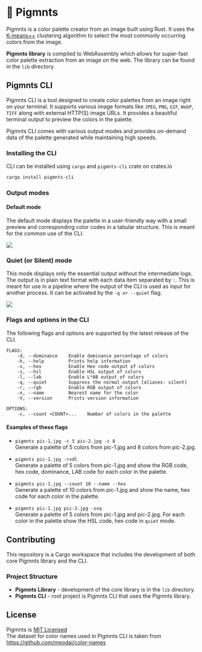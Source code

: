 # 🎨 Pigmnts
Pigmnts is a color palette creator from an image built using Rust. It uses the [K-means++](https://en.wikipedia.org/wiki/K-means%2B%2B) clustering algorithm to select the most commonly occurring colors from the image.

**Pigmnts library** is compiled to WebAssembly which allows for super-fast color palette extraction from an image on the web.
The library can be found in the `lib` directory.

## Pigmnts CLI
Pigmnts CLI is a tool designed to create color palettes from an image right on your terminal. It supports various image formats like `JPEG`, `PNG`, `GIF`, `WebP`, `TIFF` along with external HTTP(S) image URLs. It provides a beautiful terminal output to preview the colors in the palette.

Pigmnts CLI comes with various output modes and provides on-demand data of the palette generated while maintaining high speeds.

### Installing the CLI
CLI can be installed using `cargo` and `pigmnts-cli` crate on crates.io
```bash
cargo install pigmnts-cli
```


### Output modes

#### Default mode
The default mode displays the palette in a user-friendly way with a small preview and corresponding color codes in a tabular structure. This is meant for the common use of the CLI.

![](https://user-images.githubusercontent.com/21107799/77250424-f112d600-6c6d-11ea-82ef-4ebb32d86ee0.png)

### Quiet (or Silent) mode
This mode displays only the essential output without the intermediate logs. The output is in plain text format with each data item separated by `:`. This is meant for use in a pipeline where the output of the CLI is used as input for another process. It can be activated by the `-q or --quiet` flag.

![](https://user-images.githubusercontent.com/21107799/77250518-801fee00-6c6e-11ea-9086-b077447fd4d1.png)


### Flags and options in the CLI
The following flags and options are supported by the latest release of the CLI.
```
FLAGS:
    -d, --dominance    Enable dominance percentage of colors
    -h, --help         Prints help information
    -x, --hex          Enable Hex code output of colors
    -s, --hsl          Enable HSL output of colors
    -l, --lab          Enable L*AB output of colors
    -q, --quiet        Suppress the normal output [aliases: silent]
    -r, --rgb          Enable RGB output of colors
    -n, --name         Nearest name for the color
    -V, --version      Prints version information

OPTIONS:
    -c, --count <COUNT>...    Number of colors in the palette
```

#### Examples of these flags

- `pigmnts pic-1.jpg -c 5 pic-2.jpg -c 8`  
  Generate a palette of 5 colors from pic-1.jpg and 8 colors from pic-2.jpg.

- `pigmnts pic-1.jpg -rxdl`  
  Generate a palette of 5 colors from pic-1.jpg and show the RGB code, hex code, dominance, LAB code for each color in the palette.

- `pigmnts pic-1.jpg --count 10 --name --hex`  
  Generate a palette of 10 colors from pic-1.jpg and show the name, hex code for each color in the palette.

- `pigmnts pic-1.jpg pic-2.jpg -sxq`  
  Generate a palette of 5 colors from pic-1.jpg and pic-2.jpg. For each color in the palette show the HSL code, hex code in `quiet` mode.



## Contributing
This repository is a Cargo workspace that includes the development of both core Pigmnts library and the CLI.

### Project Structure
- **Pigmnts Library** - development of the core library is in the `lib` directory.
- **Pigmnts CLI** - root project is Pigmnts CLI that uses the Pigmnts library.


## License
Pigmnts is [MIT Licensed](https://github.com/blenderskool/pigmnts/blob/master/LICENSE.md)  
The dataset for color names used in Pigmnts CLI is taken from https://github.com/meodai/color-names